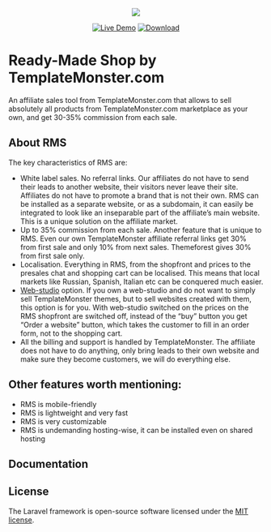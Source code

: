 <p align="center"><img src="https://rms3.templates.com/va/MTS_logo.png"></p>

<p align="center">
    <a href="https://rms3.templates.com"><img src="https://rms3.templates.com/va/LiveDemo.png" alt="Live Demo"></a>
    <a href="https://rms3.templates.com/install"><img src="https://rms3.templates.com/va/Downloads.png" alt="Download"></a>
</p>

# Ready-Made Shop by TemplateMonster.com #

An affiliate sales tool from TemplateMonster.com that allows to sell absolutely all products from TemplateMonster.com marketplace as your own, and get 30-35% commission from each sale.


## About RMS

The key characteristics of RMS are:

- White label sales. No referral links. Our affiliates do not have to send their leads to another website, their visitors never leave their site. Affiliates do not have to promote a brand that is not their own. RMS can be installed as a separate website, or as a subdomain, it can easily be integrated to look like an inseparable part of the affiliate’s main website. This is a unique solution on the affiliate market. 
- Up to 35% commission from each sale. Another feature that is unique to RMS. Even our own TemplateMonster affiliate referral links get 30% from first sale and only 10% from next sales. Themeforest gives 30% from first sale only. 
- Localisation. Everything in RMS, from the shopfront and prices to the presales chat and shopping cart can be localised. This means that local markets like Russian, Spanish, Italian etc can be conquered much easier.
- [Web-studio](https://rms3.templates.com/web-studio) option. If you own a web-studio and do not want to simply sell TemplateMonster themes, but to sell websites created with them, this option is for you. With web-studio switched on the prices on the RMS shopfront are switched off, instead of the “buy” button you get “Order a website” button, which takes the customer to fill in an order form, not to the shopping cart.
- All the billing and support is handled by TemplateMonster. The affiliate does not have to do anything, only bring leads to their own website and make sure they become customers, we will do everything else.

## Other features worth mentioning:

- RMS is mobile-friendly
- RMS is lightweight and very fast
- RMS is very customizable
- RMS is undemanding hosting-wise, it can be installed even on shared hosting

## Documentation

## License

The Laravel framework is open-source software licensed under the [MIT license](https://opensource.org/licenses/MIT).

